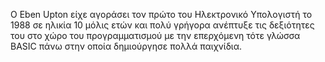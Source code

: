 Ο Eben Upton είχε αγοράσει τον πρώτο του Ηλεκτρονικό Υπολογιστή το 1988 σε ηλικία 10 μόλις ετών και πολύ γρήγορα ανέπτυξε τις δεξιότητες του στο χώρο του προγραμματισμού με την επερχόμενη τότε γλώσσα BASIC πάνω στην οποία δημιούργησε πολλά παιχνίδια.  
